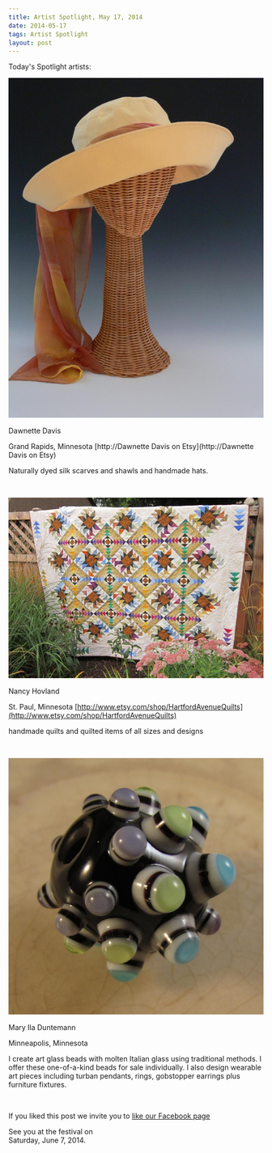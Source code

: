 ```yaml
---
title: Artist Spotlight, May 17, 2014
date: 2014-05-17
tags: Artist Spotlight
layout: post
---
```


Today's Spotlight artists:

![Dawnette Davis](/images/2014/posts/115275.511594.jpg)

Dawnette Davis 

Grand Rapids, Minnesota [http://Dawnette Davis on Etsy](http://Dawnette Davis on Etsy)

Naturally dyed silk scarves and shawls and handmade hats. 

&nbsp;

![Nancy Hovland](/images/2014/posts/118269.523176.jpg)

Nancy Hovland

St. Paul, Minnesota [http://www.etsy.com/shop/HartfordAvenueQuilts](http://www.etsy.com/shop/HartfordAvenueQuilts)

handmade quilts and quilted items of all sizes and designs 

&nbsp;

![Mary Ila Duntemann](/images/2014/posts/111357.532050.jpg)

Mary Ila Duntemann 

Minneapolis, Minnesota []()

I create art glass beads with molten Italian glass using traditional methods. I offer these one-of-a-kind beads for sale individually. I also design wearable art pieces including  turban pendants, rings, gobstopper earrings plus furniture fixtures. 

&nbsp;

If you liked this post we invite you to 
[like our Facebook page](https://www.facebook.com/SAPArtsFestival)

See you at the festival on  
Saturday, June 7, 2014.
